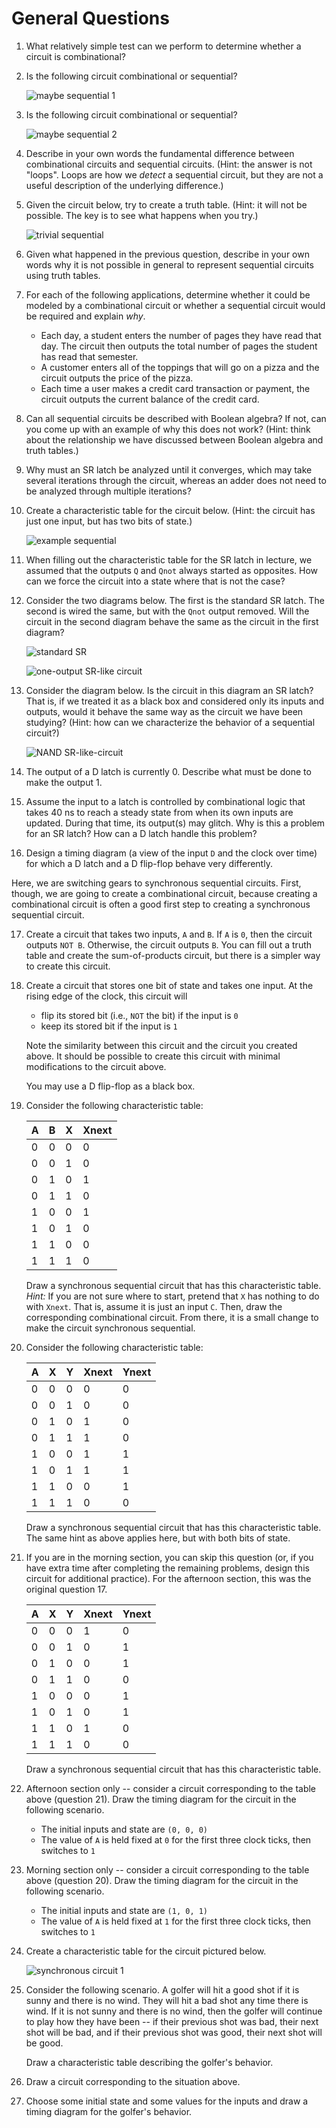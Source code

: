 # General Questions

1. What relatively simple test can we perform to determine whether a circuit
   is combinational?

2. Is the following circuit combinational or sequential?

   ![maybe sequential 1](images/maybe_sequential_1.jpg)

3. Is the following circuit combinational or sequential?

   ![maybe sequential 2](images/maybe_sequential_2.jpg)

4. Describe in your own words the fundamental difference between combinational
   circuits and sequential circuits.
   (Hint: the answer is not "loops".
   Loops are how we *detect* a sequential circuit,
   but they are not a useful description of the underlying difference.)

5. Given the circuit below,
   try to create a truth table.
   (Hint: it will not be possible.
   The key is to see what happens when you try.)

   ![trivial sequential](images/trivial_sequential.jpg)

6. Given what happened in the previous question,
   describe in your own words why it is not possible in general to represent
   sequential circuits using truth tables.

7. For each of the following applications,
   determine whether it could be modeled by a combinational circuit
   or whether a sequential circuit would be required and explain *why*.
   * Each day, a student enters the number of pages they have read that day.
     The circuit then outputs the total number of pages the student has read
     that semester.
   * A customer enters all of the toppings that will go on a pizza and the
     circuit outputs the price of the pizza.
   * Each time a user makes a credit card transaction or payment,
     the circuit outputs the current balance of the credit card.

8. Can all sequential circuits be described with Boolean algebra?
   If not, can you come up with an example of why this does not work?
   (Hint: think about the relationship we have discussed between Boolean
   algebra and truth tables.)

9. Why must an SR latch be analyzed until it converges,
   which may take several iterations through the circuit,
   whereas an adder does not need to be analyzed through multiple iterations?

10. Create a characteristic table for the circuit below.
    (Hint: the circuit has just one input, but has two bits of state.)

    ![example sequential](images/example_sequential_1.jpg)

11. When filling out the characteristic table for the SR latch in lecture,
    we assumed that the outputs `Q` and `Qnot` always started as opposites.
    How can we force the circuit into a state where that is not the case?

12. Consider the two diagrams below.
    The first is the standard SR latch.
    The second is wired the same, but with the `Qnot` output removed.
    Will the circuit in the second diagram behave the same as the circuit in
    the first diagram?

    ![standard SR](images/sr_two_outputs.jpg)

    ![one-output SR-like circuit](images/sr_one_output.jpg)

13. Consider the diagram below.
    Is the circuit in this diagram an SR latch?
    That is, if we treated it as a black box and considered only its inputs and
    outputs,
    would it behave the same way as the circuit we have been studying?
    (Hint: how can we characterize the behavior of a sequential circuit?)

    ![NAND SR-like-circuit](images/sr_maybe_nand.jpg)

14. The output of a D latch is currently 0.
    Describe what must be done to make the output 1.

15. Assume the input to a latch is controlled by combinational logic that takes
    40 ns to reach a steady state from when its own inputs are updated.
    During that time, its output(s) may glitch.
    Why is this a problem for an SR latch?
    How can a D latch handle this problem?

16. Design a timing diagram
    (a view of the input `D` and the clock over time)
    for which a D latch and a D flip-flop behave very differently.

Here, we are switching gears to synchronous sequential circuits.
First, though, we are going to create a combinational circuit,
because creating a combinational circuit is often a good first step to
creating a synchronous sequential circuit.

17. Create a circuit that takes two inputs, `A` and `B`.
    If `A` is `0`,
    then the circuit outputs `NOT B`.
    Otherwise, the circuit outputs `B`.
    You can fill out a truth table and create the sum-of-products circuit,
    but there is a simpler way to create this circuit.

18. Create a circuit that stores one bit of state and takes one input.
    At the rising edge of the clock, this circuit will
    * flip its stored bit (i.e., `NOT` the bit) if the input is `0`
    * keep its stored bit if the input is `1`

    Note the similarity between this circuit and the circuit you created above.
    It should be possible to create this circuit with minimal modifications
    to the circuit above.

    You may use a D flip-flop as a black box.

19. Consider the following characteristic table:

    A   | B   | X   | Xnext
    --- | --- | --- | --- |
    0   | 0   | 0   | 0
    0   | 0   | 1   | 0
    0   | 1   | 0   | 1
    0   | 1   | 1   | 0
    1   | 0   | 0   | 1
    1   | 0   | 1   | 0
    1   | 1   | 0   | 0
    1   | 1   | 1   | 0

    Draw a synchronous sequential circuit that has this characteristic table.
    *Hint:* If you are not sure where to start,
    pretend that `X` has nothing to do with `Xnext`.
    That is, assume it is just an input `C`.
    Then, draw the corresponding combinational circuit.
    From there, it is a small change to make the circuit synchronous sequential.

20. Consider the following characteristic table:

    A | X | Y | Xnext | Ynext
    --- | --- | --- | --- | --- |
    0 | 0 | 0 | 0 | 0
    0 | 0 | 1 | 0 | 0
    0 | 1 | 0 | 1 | 0
    0 | 1 | 1 | 1 | 0
    1 | 0 | 0 | 1 | 1
    1 | 0 | 1 | 1 | 1
    1 | 1 | 0 | 0 | 1
    1 | 1 | 1 | 0 | 0

    Draw a synchronous sequential circuit that has this characteristic table.
    The same hint as above applies here, but with both bits of state.

21. If you are in the morning section, you can skip this question
    (or, if you have extra time after completing the remaining problems,
    design this circuit for additional practice).
    For the afternoon section, this was the original question 17.

    A | X | Y | Xnext | Ynext
    --- | --- | --- | --- | --- |
    0 | 0 | 0 | 1 | 0
    0 | 0 | 1 | 0 | 1
    0 | 1 | 0 | 0 | 1
    0 | 1 | 1 | 0 | 0
    1 | 0 | 0 | 0 | 1
    1 | 0 | 1 | 0 | 1
    1 | 1 | 0 | 1 | 0
    1 | 1 | 1 | 0 | 0

    Draw a synchronous sequential circuit that has this characteristic table.

22. Afternoon section only --
    consider a circuit corresponding to the table above
    (question 21).
    Draw the timing diagram for the circuit in the following scenario.

    * The initial inputs and state are `(0, 0, 0)`
    * The value of `A` is held fixed at `0` for the first three clock ticks,
      then switches to `1`

22. Morning section only --
    consider a circuit corresponding to the table above
    (question 20).
    Draw the timing diagram for the circuit in the following scenario.

    * The initial inputs and state are `(1, 0, 1)`
    * The value of `A` is held fixed at `1` for the first three clock ticks,
      then switches to `1`

23. Create a characteristic table for the circuit pictured below.

    ![synchronous circuit 1](images/synchronous_example_1.jpg)

24. Consider the following scenario.
    A golfer will hit a good shot if it is sunny and there is no wind.
    They will hit a bad shot any time there is wind.
    If it is not sunny and there is no wind,
    then the golfer will continue to play how they have been --
    if their previous shot was bad,
    their next shot will be bad,
    and if their previous shot was good,
    their next shot will be good.

    Draw a characteristic table describing the golfer's behavior.

25. Draw a circuit corresponding to the situation above.

26. Choose some initial state and some values for the inputs and draw a timing
    diagram for the golfer's behavior.
